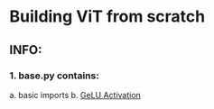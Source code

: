 # Building ViT from scratch

## INFO:

### 1. base.py contains:
a. basic imports
b. [GeLU Activation](https://arxiv.org/abs/1606.08415)
    
